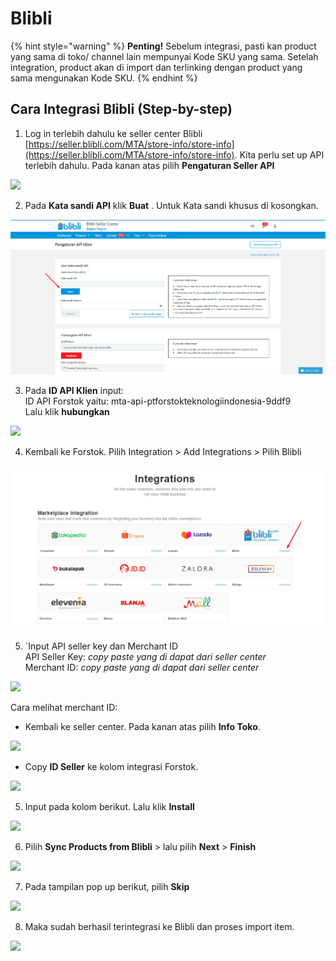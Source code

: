 # Blibli

{% hint style="warning" %}
**Penting!**  Sebelum integrasi, pasti kan product yang sama di toko/ channel lain mempunyai Kode SKU yang sama. Setelah integration, product akan di import dan terlinking dengan product yang sama mengunakan Kode SKU.
{% endhint %}

## Cara Integrasi Blibli \(Step-by-step\)

1. Log in terlebih dahulu ke seller center Blibli [https://seller.blibli.com/MTA/store-info/store-info](https://seller.blibli.com/MTA/store-info/store-info). Kita perlu set up API terlebih dahulu. Pada kanan atas pilih **Pengaturan Seller API**

![](https://s3.amazonaws.com/cdn.freshdesk.com/data/helpdesk/attachments/production/48066775314/original/HUAtQ_zL9xirsYbz-obm0lI-ncXyuq16Cw.png?1603734604)

2. Pada **Kata sandi API** klik **Buat** . Untuk Kata sandi khusus di kosongkan.

![](../../.gitbook/assets/image%20%2822%29.png)

3. Pada **ID API Klien** input:  
ID API Forstok yaitu: mta-api-ptforstokteknologiindonesia-9ddf9  
Lalu klik **hubungkan**

![](https://s3.amazonaws.com/cdn.freshdesk.com/data/helpdesk/attachments/production/48066775908/original/ekL0QSdJJRrG23h59BrsStZH8AwWU0We5Q.png?1603734882)

4. Kembali ke Forstok. Pilih Integration &gt; Add Integrations &gt; Pilih Blibli  


![](../../.gitbook/assets/image%20%28178%29.png)

5. \`Input API seller key dan Merchant ID  
API Seller Key: _copy paste yang di dapat dari seller center_  
Merchant ID: _copy paste yang di dapat dari seller center_

![](https://s3.amazonaws.com/cdn.freshdesk.com/data/helpdesk/attachments/production/48066776613/original/uyup1sGO6LUyjuG1tHVmzt-wvVLA8z1apA.png?1603735140)

Cara melihat merchant ID:  
- Kembali ke seller center. Pada kanan atas pilih **Info Toko**.

![](https://s3.amazonaws.com/cdn.freshdesk.com/data/helpdesk/attachments/production/48066777334/original/Vi-HnjFI6WESo1A7F0vasvDogThCfh0dew.png?1603735330)

- Copy **ID Seller** ke kolom integrasi Forstok.

![](https://s3.amazonaws.com/cdn.freshdesk.com/data/helpdesk/attachments/production/48066777786/original/NtwZ7rcS6xcvoSW5ngfXPvDrbHq2oVAQ6A.png?1603735459)

5. Input pada kolom berikut. Lalu klik **Install**

![](https://s3.amazonaws.com/cdn.freshdesk.com/data/helpdesk/attachments/production/48066778197/original/OXjFFkbJ6lazC1S6KoLpK657_ydi9eFFlQ.png?1603735588)

6.  Pilih **Sync Products from Blibli**  &gt; lalu pilih **Next** &gt; **Finish**

![](https://s3.amazonaws.com/cdn.freshdesk.com/data/helpdesk/attachments/production/48066778620/original/lYheFU5zLpF3lsMSzrwspm2S187H0LgikA.png?1603735742)

7. Pada tampilan pop up berikut, pilih **Skip**

![](https://s3.amazonaws.com/cdn.freshdesk.com/data/helpdesk/attachments/production/48066779009/original/R4XOaRqDiDogHYyY_eCvGCpcv8l38-kJVw.png?1603735872)

8. Maka sudah berhasil terintegrasi ke Blibli dan proses import item.

![](https://s3.amazonaws.com/cdn.freshdesk.com/data/helpdesk/attachments/production/48066779338/original/hL5QIWSfO4GRXClsmophVSXgraDiRPuAOg.png?1603736015)

